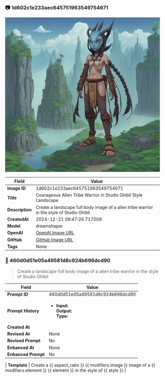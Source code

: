 

### 📷 1d602c1e233aec645751963549754671 


![data.id](./1d602c1e233aec645751963549754671.jpg)


| Field          | Value                                                                                                                     |
|----------------|---------------------------------------------------------------------------------------------------------------------------|
| **Image ID**             | 1d602c1e233aec645751963549754671                                                                                                             |
| **Title**           | Courageous Alien Tribe Warrior in Studio Ghibli Style Landscape                                                                                                       |
| **Description**           | Create a landscape full body image of a alien tribe warrior in the style of Studio Ghibli                                                                                                       |
| **CreatedAt**        | 2024-12-21 09:47:26.717009                                                                                                        |
| **Model**        | dreamshaper                                                                                                        |
| **OpenAI**         | [OpenAI Image URL](http://192.168.1.85:8081/generated-images/b641073299132.png)                                                                                |
| **GitHub**         | [GitHub Image URL](https://raw.githubusercontent.com/Caneta-Silva/GODZ/refs/heads/main/images/1d602c1e233aec645751963549754671/1d602c1e233aec645751963549754671.jpg)                                                                                |
| **Tags**       | None                                                                                                                   |

### 📜 460d0d51e05a49581d8c924b696dcd90

> Create a landscape full body image of a alien tribe warrior in the style of Studio Ghibli

| Field          | Value                                                                                                                                                                      |
|----------------|----------------------------------------------------------------------------------------------------------------------------------------------------------------------------|
| **Prompt ID**  | 460d0d51e05a49581d8c924b696dcd90                                                                                                                                                            |
| **Prompt History** | <ul><li>**Input:**  <br> **Output:**  <br> **Type:** </li></ul> |
| **Created At** |                                                                                                                                                    |
| **Revised At** | None                                                                                                                                                   |
| **Revised Prompt** | No                                                                                                                                                                      |
| **Enhanced At** | None                                                                                                                                                  |
| **Enhanced Prompt** | No                                                                                                                                                                    |

| **Template**   | Create a {{ aspect_ratio }} {{ modifiers.image }} image of a {{ modifiers.element }} {{ element }} in the style of {{ style }}                                                                                                                                           |



